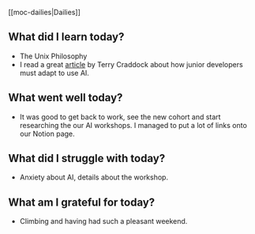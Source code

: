 [[moc-dailies|Dailies]]

## What did I learn today?

- The Unix Philosophy
- I read a great [article](https://tinyurl.com/3nruh7fa) by Terry Craddock about how junior developers must adapt to use AI.

## What went well today?

- It was good to get back to work, see the new cohort and start researching the our AI workshops. I managed to put a lot of links onto our Notion page.

## What did I struggle with today?

- Anxiety about AI, details about the workshop.

## What am I grateful for today?

- Climbing and having had such a pleasant weekend.
